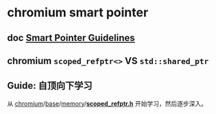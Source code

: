 # chromium smart pointer



## doc [Smart Pointer Guidelines](https://www.chromium.org/developers/smart-pointer-guidelines)



## chromium `scoped_refptr<>` VS `std::shared_ptr`



## Guide: 自顶向下学习

从 [chromium](https://github.com/chromium/chromium)/[base](https://github.com/chromium/chromium/tree/master/base)/[memory](https://github.com/chromium/chromium/tree/master/base/memory)/**[scoped_refptr.h](https://github.com/chromium/chromium/blob/master/base/memory/scoped_refptr.h)** 开始学习，然后逐步深入。